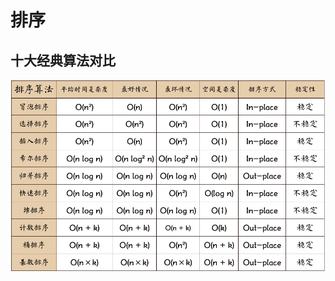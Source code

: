 # 排序
## 十大经典算法对比
![](https://github.com/lyyh/FELearningNotes/blob/master/public/images/part%202/%E6%8E%92%E5%BA%8F/sort-info.png)  
